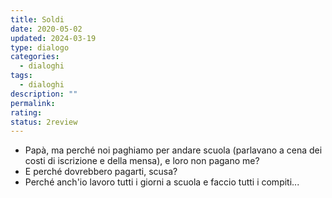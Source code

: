 ```yaml
---
title: Soldi
date: 2020-05-02
updated: 2024-03-19
type: dialogo
categories:
  - dialoghi
tags:
  - dialoghi
description: ""
permalink: 
rating: 
status: 2review
---
```


- Papà, ma perché noi paghiamo per andare scuola (parlavano a cena dei costi di iscrizione e della mensa), e loro non pagano me?
- E perché dovrebbero pagarti, scusa?
- Perché anch'io lavoro tutti i giorni a scuola e faccio tutti i compiti...
